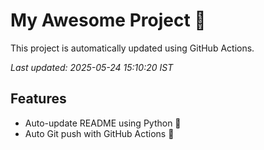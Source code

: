 # My Awesome Project 🚀

This project is automatically updated using GitHub Actions.

_Last updated: 2025-05-24 15:10:20 IST_

## Features
- Auto-update README using Python 🐍
- Auto Git push with GitHub Actions 🤖

